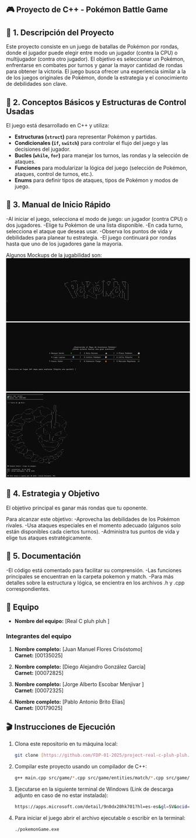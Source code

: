 ## 🎮 Proyecto de C++ - Pokémon Battle Game

## 📄 1. Descripción del Proyecto
Este proyecto consiste en un juego de batallas de Pokémon por rondas, donde el jugador puede elegir entre modo un jugador (contra la CPU) o multijugador (contra otro jugador). El objetivo es seleccionar un Pokémon, enfrentarse en combates por turnos y ganar la mayor cantidad de rondas para obtener la victoria. El juego busca ofrecer una experiencia similar a la de los juegos originales de Pokémon, donde la estrategia y el conocimiento de debilidades son clave.

##  🔨 2. Conceptos Básicos y Estructuras de Control Usadas
El juego está desarrollado en C++ y utiliza:
- **Estructuras (`struct`)** para representar Pokémon y partidas.
- **Condicionales (`if`, `switch`)** para controlar el flujo del juego y las decisiones del jugador.
- **Bucles (`while`, `for`)** para manejar los turnos, las rondas y la selección de ataques.
- **Funciones** para modularizar la lógica del juego (selección de Pokémon, ataques, control de turnos, etc.).
- **Enums** para definir tipos de ataques, tipos de Pokémon y modos de juego.

## 📜 3. Manual de Inicio Rápido
-Al iniciar el juego, selecciona el modo de juego: un jugador (contra CPU) o dos jugadores.
-Elige tu Pokémon de una lista disponible.
-En cada turno, selecciona el ataque que deseas usar.
-Observa los puntos de vida y debilidades para planear tu estrategia.
-El juego continuará por rondas hasta que uno de los jugadores gane la mayoría.

Algunos Mockups de la jugabilidad son:
![pokemon](/src/mockUps/image.png)
![singlePlayer](/src/mockUps/image2.png)
![battle](/src/mockUps/image3.png)

## 🎯 4. Estrategia y Objetivo
El objetivo principal es ganar más rondas que tu oponente. 

Para alcanzar este objetivo:
-Aprovecha las debilidades de los Pokémon rivales.
-Usa ataques especiales en el momento adecuado (algunos solo están disponibles cada ciertos turnos).
-Administra tus puntos de vida y elige tus ataques estratégicamente.

## 💾 5. Documentación
-El código está comentado para facilitar su comprensión.
-Las funciones principales se encuentran en la carpeta pokemon y match.
-Para más detalles sobre la estructura y lógica, se encientra en los archivos .h y .cpp correspondientes.

## 💪 Equipo

- **Nombre del equipo:** [Real C pluh pluh ]

### Integrantes del equipo

1. **Nombre completo:** [Juan Manuel Flores Crisóstomo]  
   **Carnet:** [00135025]

2. **Nombre completo:** [Diego Alejandro González García]  
   **Carnet:** [00072825]

3. **Nombre completo:** [Jorge Alberto Escobar Menjivar ]  
   **Carnet:** [00072325]

4. **Nombre completo:** [Pablo Antonio Brito Elías]  
   **Carnet:** [00179025]

## 🎬 Instrucciones de Ejecución

1. Clona este repositorio en tu máquina local:
   ```bash
   git clone [https://github.com/FDP-01-2025/project-real-c-pluh-pluh.git]

2. Compilar este proyecto usando un compilador de C++:
   ```bash
   g++ main.cpp src/game/*.cpp src/game/entities/match/*.cpp src/game/entities/pokemon/*.cpp src/game/singleMode/*.cpp src/game/multiplayerMode/*.cpp src/utils/*.cpp src/game/entities/pokemon/asciiAvatars/*.cpp -o pokemonGame
   
3. Ejecutarse en la siguiente terminal de Windows (Link de descarga adjunto en caso de no estar instalada):
   ```bash
   https://apps.microsoft.com/detail/9n0dx20hk701?hl=es-es&gl=SV&ocid=pdpshare

4. Para iniciar el juego abrir el archivo ejecutable o escribir en la terminal:
   ```bash
   ./pokemonGame.exe
